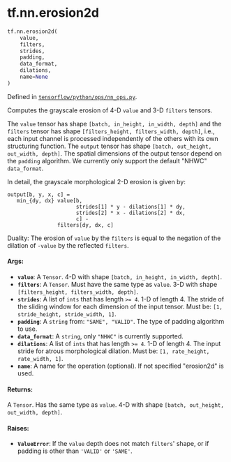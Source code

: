 <div itemscope itemtype="http://developers.google.com/ReferenceObject">
<meta itemprop="name" content="tf.nn.erosion2d" />
<meta itemprop="path" content="Stable" />
</div>

# tf.nn.erosion2d

``` python
tf.nn.erosion2d(
    value,
    filters,
    strides,
    padding,
    data_format,
    dilations,
    name=None
)
```



Defined in [`tensorflow/python/ops/nn_ops.py`](/code/stable/tensorflow/python/ops/nn_ops.py).

Computes the grayscale erosion of 4-D `value` and 3-D `filters` tensors.

The `value` tensor has shape `[batch, in_height, in_width, depth]` and the
`filters` tensor has shape `[filters_height, filters_width, depth]`, i.e.,
each input channel is processed independently of the others with its own
structuring function. The `output` tensor has shape
`[batch, out_height, out_width, depth]`. The spatial dimensions of the
output tensor depend on the `padding` algorithm. We currently only support the
default "NHWC" `data_format`.

In detail, the grayscale morphological 2-D erosion is given by:

    output[b, y, x, c] =
       min_{dy, dx} value[b,
                          strides[1] * y - dilations[1] * dy,
                          strides[2] * x - dilations[2] * dx,
                          c] -
                    filters[dy, dx, c]

Duality: The erosion of `value` by the `filters` is equal to the negation of
the dilation of `-value` by the reflected `filters`.

#### Args:

* <b>`value`</b>: A `Tensor`. 4-D with shape `[batch, in_height, in_width, depth]`.
* <b>`filters`</b>: A `Tensor`. Must have the same type as `value`.
    3-D with shape `[filters_height, filters_width, depth]`.
* <b>`strides`</b>: A list of `ints` that has length `>= 4`.
    1-D of length 4. The stride of the sliding window for each dimension of
    the input tensor. Must be: `[1, stride_height, stride_width, 1]`.
* <b>`padding`</b>: A `string` from: `"SAME", "VALID"`.
    The type of padding algorithm to use.
* <b>`data_format`</b>: A `string`, only `"NHWC"` is currently supported.
* <b>`dilations`</b>: A list of `ints` that has length `>= 4`.
    1-D of length 4. The input stride for atrous morphological dilation.
    Must be: `[1, rate_height, rate_width, 1]`.
* <b>`name`</b>: A name for the operation (optional). If not specified "erosion2d"
    is used.


#### Returns:

A `Tensor`. Has the same type as `value`.
4-D with shape `[batch, out_height, out_width, depth]`.


#### Raises:

* <b>`ValueError`</b>: If the `value` depth does not match `filters`' shape, or if
    padding is other than `'VALID'` or `'SAME'`.